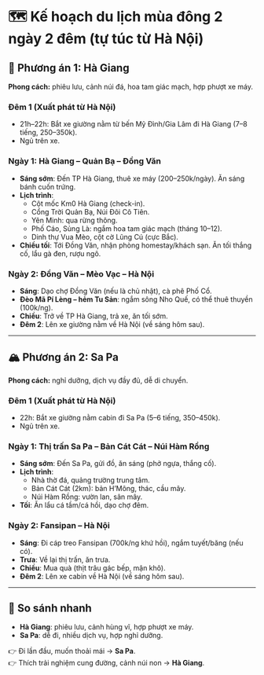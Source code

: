 # 🗺️ Kế hoạch du lịch mùa đông 2 ngày 2 đêm (tự túc từ Hà Nội)

## 🎒 Phương án 1: Hà Giang
**Phong cách:** phiêu lưu, cảnh núi đá, hoa tam giác mạch, hợp phượt xe máy.

### Đêm 1 (Xuất phát từ Hà Nội)
- 21h–22h: Bắt xe giường nằm từ bến Mỹ Đình/Gia Lâm đi Hà Giang (7–8 tiếng, 250–350k).  
- Ngủ trên xe.

### Ngày 1: Hà Giang – Quản Bạ – Đồng Văn
- **Sáng sớm**: Đến TP Hà Giang, thuê xe máy (200–250k/ngày). Ăn sáng bánh cuốn trứng.  
- **Lịch trình**:
  - Cột mốc Km0 Hà Giang (check-in).  
  - Cổng Trời Quản Bạ, Núi Đôi Cô Tiên.  
  - Yên Minh: qua rừng thông.  
  - Phố Cáo, Sủng Là: ngắm hoa tam giác mạch (tháng 10–12).  
  - Dinh thự Vua Mèo, cột cờ Lũng Cú (cực Bắc).  
- **Chiều tối**: Tới Đồng Văn, nhận phòng homestay/khách sạn. Ăn tối thắng cố, lẩu gà đen, rượu ngô.

### Ngày 2: Đồng Văn – Mèo Vạc – Hà Nội
- **Sáng**: Dạo chợ Đồng Văn (nếu là chủ nhật), cà phê Phố Cổ.  
- **Đèo Mã Pí Lèng – hẻm Tu Sản**: ngắm sông Nho Quế, có thể thuê thuyền (100k/ng).  
- **Chiều**: Trở về TP Hà Giang, trả xe, ăn tối sớm.  
- **Đêm 2**: Lên xe giường nằm về Hà Nội (về sáng hôm sau).  

---

## 🏔️ Phương án 2: Sa Pa
**Phong cách:** nghỉ dưỡng, dịch vụ đầy đủ, dễ di chuyển.

### Đêm 1 (Xuất phát từ Hà Nội)
- 22h: Bắt xe giường nằm cabin đi Sa Pa (5–6 tiếng, 350–450k).  
- Ngủ trên xe.

### Ngày 1: Thị trấn Sa Pa – Bản Cát Cát – Núi Hàm Rồng
- **Sáng sớm**: Đến Sa Pa, gửi đồ, ăn sáng (phở ngựa, thắng cố).  
- **Lịch trình**:
  - Nhà thờ đá, quảng trường trung tâm.  
  - Bản Cát Cát (2km): bản H’Mông, thác, cầu mây.  
  - Núi Hàm Rồng: vườn lan, sân mây.  
- **Tối**: Ăn lẩu cá tầm/cá hồi, dạo chợ đêm.

### Ngày 2: Fansipan – Hà Nội
- **Sáng**: Đi cáp treo Fansipan (700k/ng khứ hồi), ngắm tuyết/băng (nếu có).  
- **Trưa**: Về lại thị trấn, ăn trưa.  
- **Chiều**: Mua quà (thịt trâu gác bếp, mận khô).  
- **Đêm 2**: Lên xe cabin về Hà Nội (về sáng hôm sau).  

---

## 🎯 So sánh nhanh
- **Hà Giang**: phiêu lưu, cảnh hùng vĩ, hợp phượt xe máy.  
- **Sa Pa**: dễ đi, nhiều dịch vụ, hợp nghỉ dưỡng.  

👉 Đi lần đầu, muốn thoải mái → **Sa Pa**.  
👉 Thích trải nghiệm cung đường, cảnh núi non → **Hà Giang**.  
